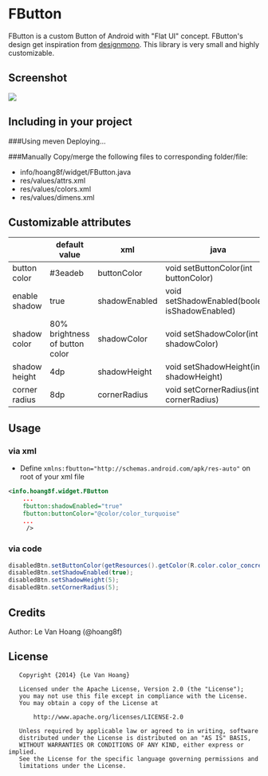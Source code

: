 FButton
=======
FButton is a custom Button of Android with "Flat UI" concept. FButton's design get inspiration from [designmono](http://designmodo.github.io/Flat-UI/). This library is very small and highly customizable.

Screenshot
----------
![](https://raw.githubusercontent.com/hoang8f/android-flat-button/master/screenshot/screenshot.gif)

Including in your project
-------------------------
###Using meven
Deploying...

###Manually
Copy/merge the following files to corresponding folder/file:
   + info/hoang8f/widget/FButton.java
   + res/values/attrs.xml
   + res/values/colors.xml
   + res/values/dimens.xml

Customizable attributes
-----------------------

|               | default value                  | xml           | java                                           |
|---------------|--------------------------------|---------------|------------------------------------------------|
| button color  | #3eadeb                        | buttonColor   | void setButtonColor(int buttonColor)           |
| enable shadow | true                           | shadowEnabled | void setShadowEnabled(boolean isShadowEnabled) |
| shadow color  | 80% brightness of button color | shadowColor   | void setShadowColor(int shadowColor)           |
| shadow height | 4dp                            | shadowHeight  | void setShadowHeight(int shadowHeight)         |
| corner radius | 8dp                            | cornerRadius  | void setCornerRadius(int cornerRadius)         |

Usage
-----
### via xml
-  Define `xmlns:fbutton="http://schemas.android.com/apk/res-auto"` on root of your xml file

```xml
<info.hoang8f.widget.FButton
    ...
    fbutton:shadowEnabled="true"
    fbutton:buttonColor="@color/color_turquoise"
    ...
     />
```

### via code
```java
disabledBtn.setButtonColor(getResources().getColor(R.color.color_concrete));
disabledBtn.setShadowEnabled(true);
disabledBtn.setShadowHeight(5);
disabledBtn.setCornerRadius(5);
```


Credits
-------
Author: Le Van Hoang (@hoang8f)

License
-------
       Copyright {2014} {Le Van Hoang}
    
       Licensed under the Apache License, Version 2.0 (the "License");
       you may not use this file except in compliance with the License.
       You may obtain a copy of the License at
    
           http://www.apache.org/licenses/LICENSE-2.0
    
       Unless required by applicable law or agreed to in writing, software
       distributed under the License is distributed on an "AS IS" BASIS,
       WITHOUT WARRANTIES OR CONDITIONS OF ANY KIND, either express or implied.
       See the License for the specific language governing permissions and
       limitations under the License.
       
